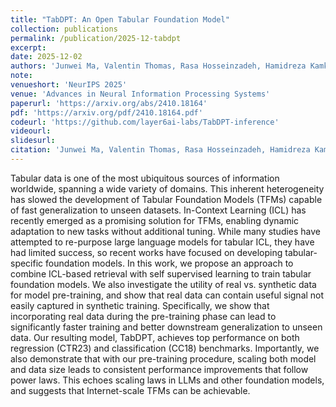 ```yaml
---
title: "TabDPT: An Open Tabular Foundation Model"
collection: publications
permalink: /publication/2025-12-tabdpt
excerpt: 
date: 2025-12-02
authors: 'Junwei Ma, Valentin Thomas, Rasa Hosseinzadeh, Hamidreza Kamkari, Alex Labach, <b>Jesse C. Cresswell</b>, Keyvan Golestan, Guangwei Yu, Anthony L. Caterini, Maksims Volkovs'
note:
venueshort: 'NeurIPS 2025'
venue: 'Advances in Neural Information Processing Systems'
paperurl: 'https://arxiv.org/abs/2410.18164'
pdf: 'https://arxiv.org/pdf/2410.18164.pdf'
codeurl: 'https://github.com/layer6ai-labs/TabDPT-inference'
videourl:
slidesurl:
citation: 'Junwei Ma, Valentin Thomas, Rasa Hosseinzadeh, Hamidreza Kamkari, Alex Labach, Jesse C. Cresswell, Keyvan Golestan, Guangwei Yu, Anthony L. Caterini, Maksims Volkovs. TabDPT: An Open Tabular Foundation Model. In Advances in Neural Information Processing Systems, volume 38, 2025'
---
```

Tabular data is one of the most ubiquitous sources of information worldwide, spanning a wide variety of domains. This inherent heterogeneity has slowed the development of Tabular Foundation Models (TFMs) capable of fast generalization to unseen datasets. In-Context Learning (ICL) has recently emerged as a promising solution for TFMs, enabling dynamic adaptation to new tasks without additional tuning. While many studies have attempted to re-purpose large language models for tabular ICL, they have had limited success, so recent works have focused on developing tabular-specific foundation models. In this work, we propose an approach to combine ICL-based retrieval with self supervised learning to train tabular foundation models. We also investigate the utility of real vs. synthetic data for model pre-training, and show that real data can contain useful signal not easily captured in synthetic training. Specifically, we show that incorporating real data during the pre-training phase can lead to significantly faster training and better downstream generalization to unseen data. Our resulting model, TabDPT, achieves top performance on both regression (CTR23) and classification (CC18) benchmarks. Importantly, we also demonstrate that with our pre-training procedure, scaling both model and data size leads to consistent performance improvements that follow power laws. This echoes scaling laws in LLMs and other foundation models, and suggests that Internet-scale TFMs can be achievable.